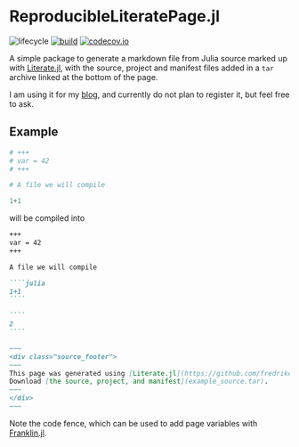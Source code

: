 # ReproducibleLiteratePage.jl

![lifecycle](https://img.shields.io/badge/lifecycle-experimental-orange.svg)
[![build](https://github.com/tpapp/ReproducibleLiteratePage.jl/workflows/CI/badge.svg)](https://github.com/tpapp/ReproducibleLiteratePage.jl/actions?query=workflow%3ACI)
[![codecov.io](http://codecov.io/github/tpapp/ReproducibleLiteratePage.jl/coverage.svg?branch=master)](http://codecov.io/github/tpapp/ReproducibleLiteratePage.jl?branch=master)

A simple package to generate a markdown file from Julia source marked up with [Literate.jl](https://github.com/fredrikekre/Literate.jl), with the source, project and manifest files added in a `tar` archive linked at the bottom of the page.

I am using it for my [blog](https://www.tamaspapp.eu), and currently do not plan to register it, but feel free to ask.

## Example

```julia
# +++
# var = 42
# +++

# A file we will compile

1+1
```

will be compiled into

`````markdown
+++
var = 42
+++

A file we will compile

````julia
1+1
````

````
2
````

~~~
<div class="source_footer">
~~~
This page was generated using [Literate.jl](https://github.com/fredrikekre/Literate.jl).\
Download [the source, project, and manifest](example_source.tar).
~~~
</div>
~~~
`````

Note the code fence, which can be used to add page variables with [Franklin.jl](https://franklinjl.org/).
